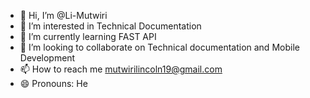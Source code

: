 - 👋 Hi, I’m @Li-Mutwiri
- 👀 I’m interested in Technical Documentation
- 🌱 I’m currently learning FAST API
- 💞️ I’m looking to collaborate on Technical documentation and Mobile Development
- 📫 How to reach me mutwirilincoln19@gmail.com
- 😄 Pronouns: He

<!---
Li-Mutwiri/Li-Mutwiri is a ✨ special ✨ repository because its `README.md` (this file) appears on your GitHub profile.
You can click the Preview link to take a look at your changes.
--->
